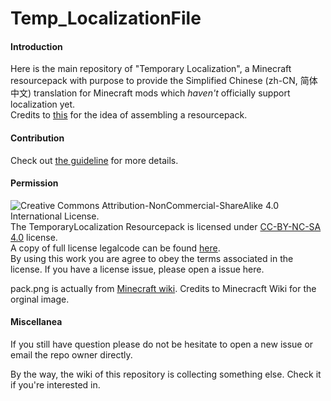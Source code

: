 # Temp_LocalizationFile

#### Introduction
Here is the main repository of "Temporary Localization", a Minecraft resourcepack with purpose to provide the Simplified Chinese (zh-CN, 简体中文) translation for Minecraft mods which *haven't* officially support localization yet.  
Credits to [this](https://github.com/Adaptivity/LocalizationsForMCFMods) for the idea of assembling a resourcepack.

#### Contribution

Check out [the guideline](./CONTRIBUTING.md) for more details.

#### Permission
![Creative Commons Attribution-NonCommercial-ShareAlike 4.0 International License.](https://i.creativecommons.org/l/by-nc-sa/4.0/88x31.png)  
The TemporaryLocalization Resourcepack is licensed under [CC-BY-NC-SA 4.0](https://creativecommons.org/licenses/by-nc-sa/4.0/) license.  
A copy of full license legalcode can be found [here](https://creativecommons.org/licenses/by-nc-sa/4.0/legalcode).  
By using this work you are agree to obey the terms associated in the license.
If you have a license issue, please open a issue here.

pack.png is actually from [Minecraft wiki](http://minecraft.gamepedia.com/File:End_Portal_Frame.png).
Credits to Minecracft Wiki for the orginal image.

#### Miscellanea
If you still have question please do not be hesitate to open a new issue or email the repo owner directly.

By the way, the wiki of this repository is collecting something else. Check it if you're interested in.
